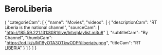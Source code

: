 # BeroLiberia
{
"categorieCam": [
{
"name": "Movies",
"videos": [
{
"descriptionCam": "RT Liberia is the national channel",
"sourceCam": [
"http://185.59.221.131:8081/live/lntv/playlist.m3u8"
],
"subtitleCam": "By Channel",
"thumbCam": "https://od.lk/s/M18yOTA3OTkwODFf/liberiatv.png",
"titleCam": "RT LIBERIA"
}
]
}
]
}
